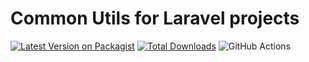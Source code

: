 # Common Utils for Laravel projects

[![Latest Version on Packagist](https://img.shields.io/packagist/v/devolon/laravel-common)](https://packagist.org/packages/devolon/laravel-common)
[![Total Downloads](https://img.shields.io/packagist/dt/devolon/laravel-common)](https://packagist.org/packages/devolon/laravel-common)
![GitHub Actions](https://github.com/devolon/laravel-common/actions/workflows/main.yml/badge.svg)
